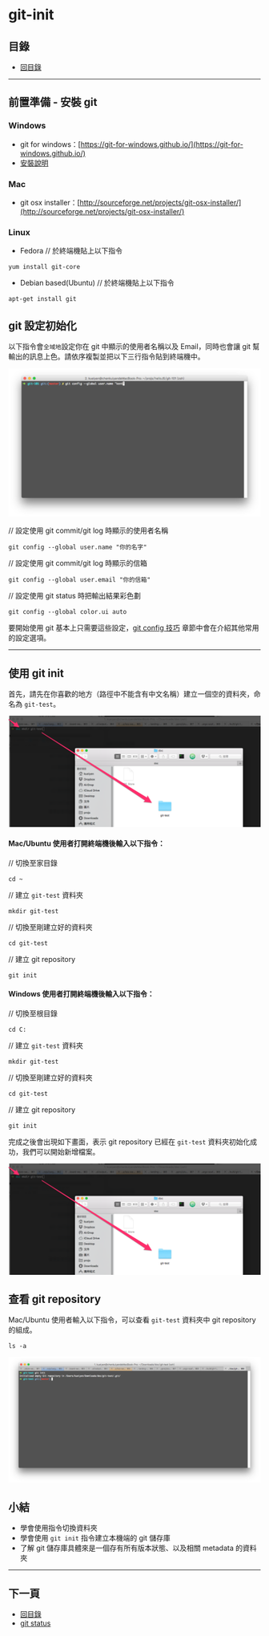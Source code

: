 # git-init

## 目錄
- [回目錄](../SUMMARY.md)

***

## 前置準備 - 安裝 git

### Windows
- git for windows：[https://git-for-windows.github.io/](https://git-for-windows.github.io/)
- [安裝說明](../git-init-windows/index.md)

### Mac
- git osx installer：[http://sourceforge.net/projects/git-osx-installer/](http://sourceforge.net/projects/git-osx-installer/)

### Linux
- Fedora
// 於終端機貼上以下指令
```
yum install git-core
```

- Debian based(Ubuntu)
// 於終端機貼上以下指令
```
apt-get install git
```

## git 設定初始化

以下指令會`全域地`設定你在 git 中顯示的使用者名稱以及 Email，同時也會讓 git 幫輸出的訊息上色。請依序複製並把以下三行指令貼到終端機中。

![](../img/git-init-1.png)

// 設定使用 git commit/git log 時顯示的使用者名稱
```
git config --global user.name "你的名字"
```

// 設定使用 git commit/git log 時顯示的信箱
```
git config --global user.email "你的信箱"
```

// 設定使用 git status 時把輸出結果彩色劃
```
git config --global color.ui auto
```

要開始使用 git 基本上只需要這些設定，[git config 技巧](../git-conifg/index.md) 章節中會在介紹其他常用的設定選項。

*** 

## 使用 git init

首先，請先在你喜歡的地方（路徑中不能含有中文名稱）建立一個空的資料夾，命名為 `git-test`。

![](../img/git-init-2.png)

#### Mac/Ubuntu 使用者打開終端機後輸入以下指令：

// 切換至家目錄
```
cd ~
```

// 建立 `git-test` 資料夾
```
mkdir git-test
```

// 切換至剛建立好的資料夾
```
cd git-test
```

// 建立 git repository
```
git init
```

#### Windows 使用者打開終端機後輸入以下指令：

// 切換至根目錄
```
cd C:
```

// 建立 `git-test` 資料夾
```
mkdir git-test
```

// 切換至剛建立好的資料夾
```
cd git-test
```

// 建立 git repository
```
git init
```

完成之後會出現如下畫面，表示 git repository 已經在 `git-test` 資料夾初始化成功，我們可以開始新增檔案。

![](../img/git-init-2.png)

## 查看 git repository 

Mac/Ubuntu 使用者輸入以下指令，可以查看 `git-test` 資料夾中 git repository 的組成。
```
ls -a
```
![](../img/git-init-4.png)

## 小結
- 學會使用指令切換資料夾
- 學會使用 `git init` 指令建立本機端的 git 儲存庫
- 了解 git 儲存庫具體來是一個存有所有版本狀態、以及相關 metadata 的資料夾

***

## 下一頁
- [回目錄](../SUMMARY.md)
- [git status](../git-status/index.md)